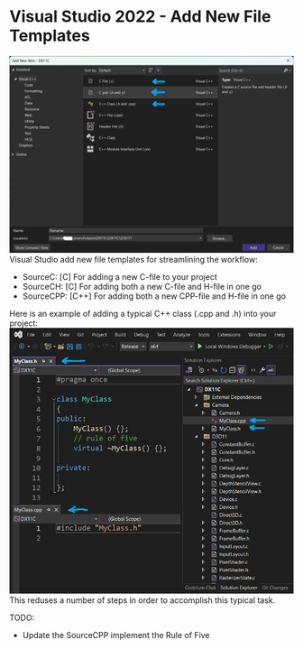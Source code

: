 # Visual Studio 2022 - Add New File Templates
![alt text](https://github.com/kimlar/VisualStudio_AddNewFile/blob/main/VisualStudio-AddNewFile.png "Visual Studio Add New File")
Visual Studio add new file templates for streamlining the workflow:
- SourceC:   [C]   For adding a new C-file to your project
- SourceCH:  [C]   For adding both a new C-file and H-file in one go
- SourceCPP: [C++] For adding both a new CPP-file and H-file in one go

Here is an example of adding a typical C++ class (.cpp and .h) into your project:
![alt text](https://github.com/kimlar/VisualStudio_AddNewFile/blob/main/VisualStudio-AddNewFile-2.png "Visual Studio Add New File")
This reduses a number of steps in order to accomplish this typical task.

TODO:
- Update the SourceCPP implement the Rule of Five
